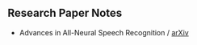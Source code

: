 ## Research Paper Notes

* Advances in All-Neural Speech Recognition / [arXiv](https://github.com/knlee-voice/PaperNotes/blob/master/notes/aXv1609.05935.md) 
